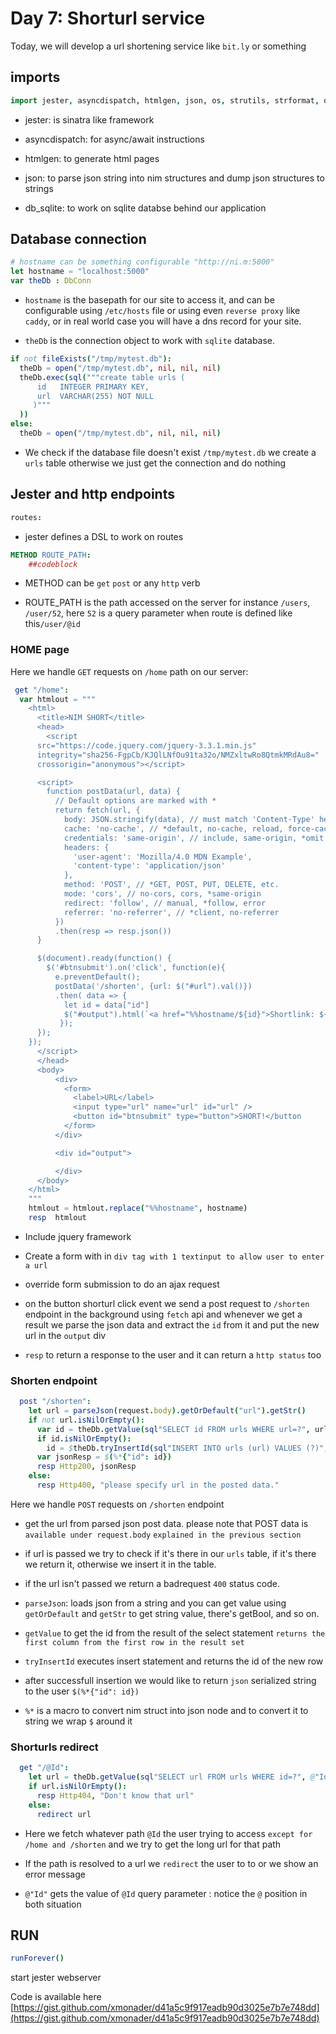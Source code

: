 # Day 7: Shorturl service

Today, we will develop a url shortening service like `bit.ly` or something


## imports
```nim
import jester, asyncdispatch, htmlgen, json, os, strutils, strformat, db_sqlite
```

- jester: is sinatra like framework

- asyncdispatch: for async/await instructions

- htmlgen: to generate html pages

- json: to parse json string into nim structures and dump json structures to strings

- db_sqlite: to work on sqlite databse behind our application


## Database connection
```nim
# hostname can be something configurable "http://ni.m:5000"
let hostname = "localhost:5000"
var theDb : DbConn
```

- `hostname` is the basepath for our site to access it, and can be configurable using `/etc/hosts` file or using even `reverse proxy` like `caddy`, or in real world case you will have a dns record for your site. 

- `theDb` is the connection object to work with `sqlite` database. 

```nim
if not fileExists("/tmp/mytest.db"):
  theDb = open("/tmp/mytest.db", nil, nil, nil)
  theDb.exec(sql("""create table urls (
      id   INTEGER PRIMARY KEY,
      url  VARCHAR(255) NOT NULL
     )"""
  ))
else:
  theDb = open("/tmp/mytest.db", nil, nil, nil)
```

- We check if the database file doesn't exist `/tmp/mytest.db` we create a `urls` table  otherwise we just get the connection and do nothing


## Jester and http endpoints
```nim
routes:
```

- jester defines a DSL to work on routes 

```nim
METHOD ROUTE_PATH:
    ##codeblock
```

- METHOD can be `get` `post` or any `http` verb

- ROUTE_PATH is the path accessed on the server for instance `/users`, `/user/52`, here `52` is a query parameter when route is defined  like this`/user/@id`

### HOME page

Here we handle `GET` requests on `/home` path on our server:
```nim
 get "/home":
  var htmlout = """
    <html>
      <title>NIM SHORT</title>
      <head>
        <script
      src="https://code.jquery.com/jquery-3.3.1.min.js"
      integrity="sha256-FgpCb/KJQlLNfOu91ta32o/NMZxltwRo8QtmkMRdAu8="
      crossorigin="anonymous"></script>

      <script>
        function postData(url, data) {
          // Default options are marked with *
          return fetch(url, {
            body: JSON.stringify(data), // must match 'Content-Type' header
            cache: 'no-cache', // *default, no-cache, reload, force-cache, only-if-cached
            credentials: 'same-origin', // include, same-origin, *omit
            headers: {
              'user-agent': 'Mozilla/4.0 MDN Example',
              'content-type': 'application/json'
            },
            method: 'POST', // *GET, POST, PUT, DELETE, etc.
            mode: 'cors', // no-cors, cors, *same-origin
            redirect: 'follow', // manual, *follow, error
            referrer: 'no-referrer', // *client, no-referrer
          })
          .then(resp => resp.json())
      }

      $(document).ready(function() {
        $('#btnsubmit').on('click', function(e){
          e.preventDefault();
          postData('/shorten', {url: $("#url").val()})
          .then( data => {
            let id = data["id"]
            $("#output").html(`<a href="%%hostname/${id}">Shortlink: ${id}</a>`);
           });
      });
    });
      </script>
      </head>
      <body>
          <div>
            <form>
              <label>URL</label>
              <input type="url" name="url" id="url" />
              <button id="btnsubmit" type="button">SHORT!</button
            </form>
          </div>

          <div id="output">

          </div>
      </body>
    </html>
    """
    htmlout = htmlout.replace("%%hostname", hostname)
    resp  htmlout
```

- Include jquery framework

- Create a form with in `div tag with 1 textinput to allow user to enter a url`

- override form submission to do an ajax request

- on the button shorturl click event we send a post request to `/shorten` endpoint in the background using `fetch` api and whenever we get a result we parse the json data and extract the `id` from it and put the new url in the `output` div

- `resp` to return a response to the user and it can return a `http status` too

### Shorten endpoint 

```nim
  post "/shorten":
    let url = parseJson(request.body).getOrDefault("url").getStr()
    if not url.isNilOrEmpty():
      var id = theDb.getValue(sql"SELECT id FROM urls WHERE url=?", url)
      if id.isNilOrEmpty():
        id = $theDb.tryInsertId(sql"INSERT INTO urls (url) VALUES (?)", url)
      var jsonResp = $(%*{"id": id})
      resp Http200, jsonResp
    else:
      resp Http400, "please specify url in the posted data."
```

Here we handle `POST` requests on `/shorten` endpoint 
- get the url from parsed json post data. please note that POST data is `available under request.body` `explained in the previous section` 

- if url is passed we try to check if it's there in our `urls` table, if it's there we return it, otherwise we insert it in the table.
- if the url isn't passed we return a badrequest `400` status code.

- `parseJson`: loads json from a string and you can get value using `getOrDefault` and `getStr` to get string value, there's getBool, and so on.
- `getValue` to get the id from the result of the select statement `returns the first column from the first row in the result set`

- `tryInsertId` executes insert statement and returns the id of the new row

- after successfull insertion we would like to return `json` serialized string to the user `$(%*{"id": id})`

- `%*` is a macro to convert nim struct into json node and to convert it to string we wrap `$` around it


### Shorturls redirect
```nim
  get "/@Id":
    let url = theDb.getValue(sql"SELECT url FROM urls WHERE id=?", @"Id")
    if url.isNilOrEmpty():
      resp Http404, "Don't know that url"
    else:
      redirect url
```

- Here we fetch whatever path `@Id` the user trying to access `except for /home and /shorten` and we try to get the long url for that path

- If the path is resolved to a url we `redirect` the user to to or we show an error message

- `@"Id"` gets the value of `@Id` query parameter : notice the `@` position in both situation
 
## RUN
```nim
runForever()
```
start jester webserver

Code is available here [https://gist.github.com/xmonader/d41a5c9f917eadb90d3025e7b7e748dd](https://gist.github.com/xmonader/d41a5c9f917eadb90d3025e7b7e748dd)